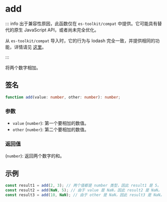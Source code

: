 # add

::: info
出于兼容性原因，此函数仅在 `es-toolkit/compat` 中提供。它可能具有替代的原生 JavaScript API，或者尚未完全优化。

从 `es-toolkit/compat` 导入时，它的行为与 lodash 完全一致，并提供相同的功能，详情请见 [这里](../../../compatibility.md)。

:::

将两个数字相加。

## 签名

```typescript
function add(value: number, other: number): number;
```

### 参数

- `value` (`number`): 第一个要相加的数值。
- `other` (`number`): 第二个要相加的数值。

### 返回值

(`number`): 返回两个数字的和。

## 示例

```typescript
const result1 = add(2, 3); // 两个值都是 number 类型，因此 result1 是 5。
const result2 = add(NaN, 5); // 由于 value 是 NaN，因此 result2 是 NaN。
const result3 = add(10, NaN); // 由于 other 是 NaN，因此 result3 是 NaN。
```
